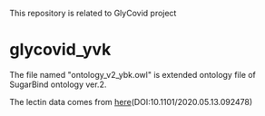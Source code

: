 This repository is related to GlyCovid project

# glycovid_yvk
The file named "ontology_v2_ybk.owl" is extended ontology file of SugarBind ontology ver.2.

The lectin data comes from [here](https://www.biorxiv.org/content/10.1101/2020.05.13.092478v1)(DOI:10.1101/2020.05.13.092478)

